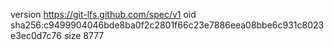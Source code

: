 version https://git-lfs.github.com/spec/v1
oid sha256:c9499904046bde8ba0f2c2801f66c23e7886eea08bbe6c931c8023e3ec0d7c76
size 8777
